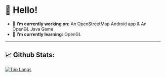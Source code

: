 # 👋 Hello!


- 🔭 **I’m currently working on:** An OpenStreetMap Android app & An OpenGL Java Game
- 🌱 **I’m currently learning:** OpenGL

---
## 📈 Github Stats:
[![Top Langs](https://github-readme-stats.vercel.app/api/top-langs/?username=CodingWithMenno&layout=compact)](https://github.com/anuraghazra/github-readme-stats)
